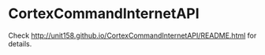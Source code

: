 CortexCommandInternetAPI
========================

Check http://unit158.github.io/CortexCommandInternetAPI/README.html for details.
